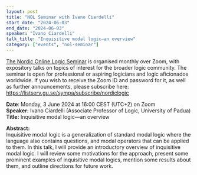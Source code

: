 ```yaml
---
layout: post
title: "NOL Seminar with Ivano Ciardelli"
start_date: "2024-06-03"
end_date: "2024-06-03"
speaker: "Ivano Ciardelli"
talk_title: "Inquisitive modal logic—an overview"
category: ["events", "nol-seminar"]
---
```


[The Nordic Online Logic Seminar](/the-NOL-seminar.html)
is organised monthly over Zoom, with expository talks on topics of interest for
the broader logic community. The seminar is open for professional or aspiring
logicians and logic aficionados worldwide. If you wish to receive the Zoom ID
and password for it, as well as further announcements, please subscribe here:  
<https://listserv.gu.se/sympa/subscribe/nordiclogic>

**Date**: Monday, 3 June 2024 at 16:00 CEST (UTC+2) on Zoom  
**Speaker:** Ivano Ciardelli (Associate Professor of Logic, University of Padua)  
**Title:** Inquisitive modal logic—an overview

**Abstract:**  
Inquisitive modal logic is a generalization of standard modal logic where the
language also contains questions, and modal operators that can be applied to
them. In this talk, I will provide an introductory overview of inquisitive modal
logic. I will review some motivations for the approach, present some prominent
examples of inquisitive modal logics, mention some results about them, and
outline directions for future work.

